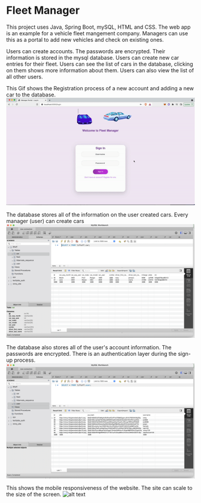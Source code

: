 # Fleet Manager
This project uses Java, Spring Boot, mySQL, HTML and CSS. 
The web app is an example for a vehicle fleet mangement company. 
Managers can use this as a portal to add new vehicles and check on existing ones.

Users can create accounts.  The passwords are encrypted.  Their information is stored in the mysql database.  Users can create new car entries for their fleet.
Users can see the list of cars in the database, clicking on them shows more information about them.  Users can also view the list of all other users.

This Gif shows the Registration process of a new account and adding a new car to the database.
![alt text](https://github.com/vinrata/liftoff/blob/vinrata-patch-2/sitegiffr.gif?raw=true)


The database stores all of the information on the user created cars. Every manager (user) can create cars
![alt text](https://github.com/vinrata/liftoff/blob/vinrata-patch-2/mysqldatabase1.png?raw=true)


The database also stores all of the user's account information.  The passwords are encrypted.
There is an authentication layer during the sign-up process. 
![alt text](https://github.com/vinrata/liftoff/blob/vinrata-patch-2/mysqldatabase2.png?raw=true)


This shows the mobile responsiveness of the website.  The site can scale to the size of the screen.
![alt text](https://github.com/vinrata/liftoff/blob/vinrata-patch-2/mobilegif.gif?raw=true)




